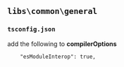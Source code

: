 
## `libs\common\general`

### `tsconfig.json`

add the following to **compilerOptions**
```
    "esModuleInterop": true,
```